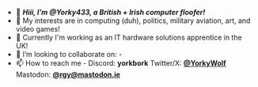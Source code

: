 - 👋 ***Hiii, I’m @Yorky433, a British + Irish computer floofer!***
- 👀 My interests are in computing (duh), politics, military aviation, art, and video games!
- 🌱 Currently I'm working as an IT hardware solutions apprentice in the UK!
- 💞️ I’m looking to collaborate on: -
- 📫 How to reach me - Discord: **yorkbork** Twitter/X: [**@YorkyWolf**](https://twitter.com/YorkyWolf) Mastodon: [**@rgy@mastodon.ie**](https://mastodon.ie/@rgy)
